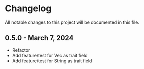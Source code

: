 # Changelog

All notable changes to this project will be documented in this file.

## 0.5.0 - March 7, 2024

* Refactor
* Add feature/test for Vec as trait field
* Add feature/test for String as trait field